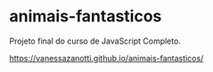 # animais-fantasticos
Projeto final do curso de JavaScript Completo.

https://vanessazanotti.github.io/animais-fantasticos/
